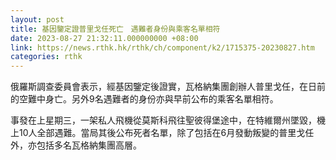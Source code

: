 ```yaml
---
layout: post
title: 基因鑒定證普里戈任死亡　遇難者身份與乘客名單相符
date: 2023-08-27 21:32:11.000000000 +08:00
link: https://news.rthk.hk/rthk/ch/component/k2/1715375-20230827.htm
categories: rthk
---
```


俄羅斯調查委員會表示，經基因鑒定後證實，瓦格納集團創辦人普里戈任，在日前的空難中身亡。另外9名遇難者的身份亦與早前公布的乘客名單相符。

事發在上星期三，一架私人飛機從莫斯科飛往聖彼得堡途中，在特維爾州墜毀，機上10人全部遇難。當局其後公布死者名單，除了包括在6月發動叛變的普里戈任外，亦包括多名瓦格納集團高層。
